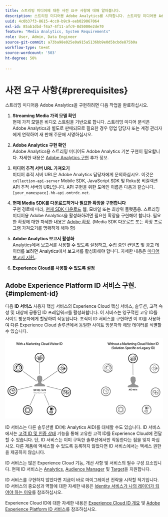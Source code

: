 ```yaml
---
title: 스트리밍 미디어에 대한 사전 요구 사항에 대해 알아봅니다.
description: 스트리밍 미디어용 Adobe Analytics를 시작합니다. 스트리밍 미디어용 Adobe Analytics을 구현하기 위해 필요한 사항을 알아봅니다.
uuid: 4c0b37f3-8615-4cc0-b9c9-eeb029067064
exl-id: 85ab1dbd-f4a7-4f11-afc9-8d5000e2de70
feature: "Media Analytics, System Requirements"
role: User, Admin, Data Engineer
source-git-commit: a73ba98e025e0a915a5136bb9e0d5bcbde875b0a
workflow-type: tm+mt
source-wordcount: '503'
ht-degree: 50%

---
```


# 사전 요구 사항{#prerequisites}

스트리밍 미디어용 Adobe Analytics을 구현하려면 다음 작업을 완료하십시오.

1. **Streaming Media 가격 모델 확인**<br>
현재 가격 모델은 비디오 스트림을 기반으로 합니다. 스트리밍 미디어 분석은 Adobe Analytics과 별도로 판매되므로 필요한 경우 영업 담당자 또는 계정 관리자에게 연락하여 새 판매 주문에 서명하십시오.

1. **Adobe Analytics 구현 확인**<br>
Adobe Analytics용 스트리밍 미디어도 Adobe Analytics 기본 구현이 필요합니다. 자세한 내용은 [Adobe Analytics 구현](https://experienceleague.adobe.com/docs/analytics/implementation/home.html?lang=ko-KR) 추가 정보.

1. **미디어 추적 서버 URL 가져오기**<br>
미디어 추적 서버 URL은 Adobe Analytics 담당자에게 문의하십시오. 이것은 
`collection-api-server` Mobile SDK, JavaScript SDK 및 Roku용 비컬렉션 API 추적 서버의 URL입니다. API 구현을 위한 도메인 이름은 다음과 같습니다. `[your_namespace].hb-api.omtrdc.net`.

1. **현재 Media SDK를 다운로드하거나 필요한 확장을 구현합니다**<br>
구현 경로에 따라, [현재 SDK 다운로드](download-sdks.md) 웹, 모바일 또는 최상위 플랫폼용. 스트리밍 미디어용 Adobe Analytics을 활성화하려면 필요한 확장을 구현해야 합니다. 필요한 확장에 대한 자세한 내용은 [Adobe 확장](download-sdks.md#media-extension). (Media SDK 다운로드 또는 확장 프로그램 가져오기를 명확하게 해야 함)

1. **Adobe Analytics 보고서 활성화**<br>
Analytics에서 보고서를 사용할 수 있도록 설정하고, 수집 중인 컨텐츠 및 광고 데이터를 보려면 Analytics에서 보고서를 활성화해야 합니다. 자세한 내용은 [미디어 보고서 지원.](/help/reporting/media-reports-enable.md).

1. **Experience Cloud를 사용할 수 있도록 설정**<br>


## Adobe Experience Platform ID 서비스 구현. {#implement-id}

다음 **ID 서비스** 사용자 핵심 서비스의 Experience Cloud 핵심 서비스, 솔루션, 고객 속성 및 대상에 공통된 ID 프레임워크를 활성화합니다. 이 서비스는 영구적인 고유 ID를 사이트 방문자에게 할당하여 작동됩니다. 조직이 ID 서비스를 구현하면 이 ID를 사용하여 다른 Experience Cloud 솔루션에서 동일한 사이트 방문자와 해당 데이터를 식별할 수 있습니다.

![ID 서비스 그래픽](assets/mc_id_service_graphic.png)

ID 서비스는 다른 솔루션별 ID(예: Analytics AID)를 대체할 수도 있습니다. ID 서비스에서는 [고객 ID 및 인증 상태](https://experienceleague.adobe.com/docs/id-service/using/reference/authenticated-state.html?lang=ko-KR) 기능을 통해 고유한 고객 ID를 Experience Cloud에 전달할 수 있습니다. 단, ID 서비스는 이미 구독한 솔루션에서만 작동한다는 점을 잊지 마십시오. 다른 제품에 액세스할 수 있도록 등록하지 않았다면 ID 서비스에서는 액세스 권한을 제공하지 않습니다.

ID 서비스는 많은 Experience Cloud 기능, 개선 사항 및 서비스의 필수 구성 요소입니다. 현재 ID 서비스는 [Analytics](https://www.adobe.com/kr/marketing-cloud/web-analytics.html), [Audience Manager](https://www.adobe.com/kr/marketing-cloud/data-management-platform.html) 및 [Target](https://www.adobe.com/kr/marketing-cloud/testing-targeting.html)을 지원합니다.

ID 서비스를 구현하지 않았다면 지금이 바로 마이그레이션 전략을 시작할 적기입니다. ID 서비스의 중요성과 역할에 대한 자세한 내용은 [Identity 서비스가 나의 레이더가 되어야 하는 이유](https://theblog.adobe.com/why-new-adobe-marketing-cloud-id-service-should-be-on-your-radar/)를 참조하십시오.

Experience Cloud ID에 대한 자세한 내용은 [Experience Cloud ID 개요](https://experienceleague.adobe.com/docs/id-service/using/intro/overview.html?lang=ko-KR) 및 [Adobe Experience Platform ID 서비스](https://experienceleague.adobe.com/docs/id-service/using/home.html?lang=ko-KR)를 참조하십시오.
